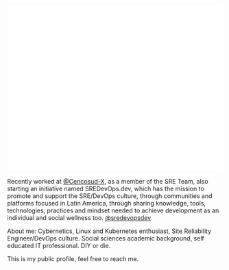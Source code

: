 
![Metrics](/github-metrics.svg)

Recently worked at [@Cencosud-X](https://github.com/Cencosud-X), as a member of the SRE Team, also starting an initiative named SREDevOps.dev, which has the mission to promote and support the SRE/DevOps culture, through communities and platforms focused in Latin America, through sharing knowledge, tools, technologies, practices and mindset needed to achieve development as an individual and social wellness too. [@sredevopsdev](https://github.com/sredevopsdev)

About me: Cybernetics, Linux and Kubernetes enthusiast, Site Reliability Engineer/DevOps culture. Social sciences academic background, self educated IT professional. DIY or die.

This is my public profile, feel free to reach me.
